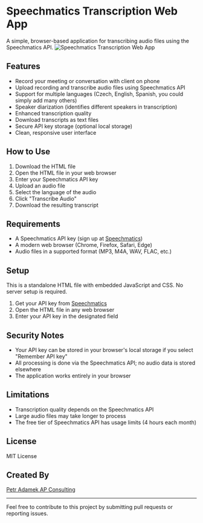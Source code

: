 # Speechmatics Transcription Web App

A simple, browser-based application for transcribing audio files using the Speechmatics API.
![Speechmatics Transcription Web App](https://static.wixstatic.com/media/12837a_127559fe3a0846898706ae2f65d3acb1~mv2.jpg)
## Features

- Record your meeting or conversation with client on phone
- Upload recording and transcribe audio files using Speechmatics API
- Support for multiple languages (Czech, English, Spanish, you could simply add many others)
- Speaker diarization (identifies different speakers in transcription)
- Enhanced transcription quality
- Download transcripts as text files
- Secure API key storage (optional local storage)
- Clean, responsive user interface

## How to Use

1. Download the HTML file
2. Open the HTML file in your web browser
3. Enter your Speechmatics API key
4. Upload an audio file
5. Select the language of the audio
6. Click "Transcribe Audio"
7. Download the resulting transcript

## Requirements

- A Speechmatics API key (sign up at [Speechmatics](https://www.speechmatics.com/))
- A modern web browser (Chrome, Firefox, Safari, Edge)
- Audio files in a supported format (MP3, M4A, WAV, FLAC, etc.)

## Setup

This is a standalone HTML file with embedded JavaScript and CSS. No server setup is required.

1. Get your API key from [Speechmatics](https://portal.speechmatics.com/settings/api-keys)
2. Open the HTML file in any web browser
3. Enter your API key in the designated field

## Security Notes

- Your API key can be stored in your browser's local storage if you select "Remember API key"
- All processing is done via the Speechmatics API; no audio data is stored elsewhere
- The application works entirely in your browser

## Limitations

- Transcription quality depends on the Speechmatics API
- Large audio files may take longer to process
- The free tier of Speechmatics API has usage limits (4 hours each month)

## License

MIT License

## Created By

[Petr Adamek AP Consulting](https://www.apconsulting.cz/)

---

Feel free to contribute to this project by submitting pull requests or reporting issues.
